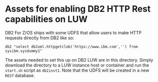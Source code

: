 # Assets for enabling DB2 HTTP Rest capabilities on LUW

DB2 For Z/OS ships with some UDFS that allow users to make HTTP requests directly from DB2 like so:

`db2 "select db2xml.httpgetclob('https://www.ibm.com','') from sysibm.sysdummy1"`

The assets needed to set this up on DB2 LUW are in this directory. Simply download the directory to a LUW instance host or container and run the `start.sh`  script as `db2inst1`. Note that the UDFS will be created in a new `REST` database.